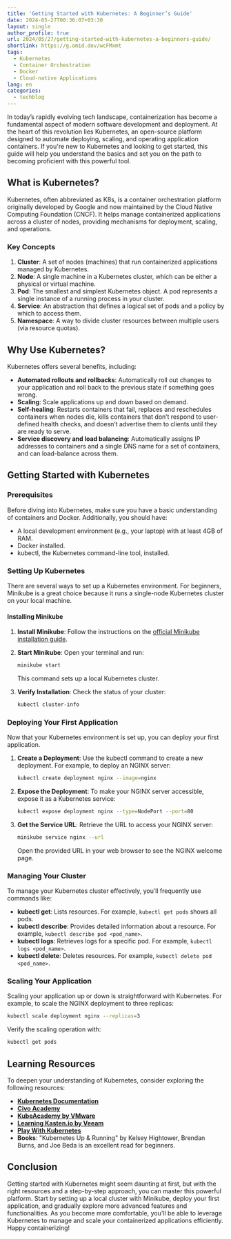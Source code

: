 ```yaml
---
title: 'Getting Started with Kubernetes: A Beginner’s Guide'
date: 2024-05-27T00:36:07+03:30
layout: single
author_profile: true
url: 2024/05/27/getting-started-with-kubernetes-a-beginners-guide/
shortlink: https://g.omid.dev/wcFMxmt
tags:
  - Kubernetes
  - Container Orchestration
  - Docker
  - Cloud-native Applications
lang: en
categories: 
  - techblog
---
```

In today’s rapidly evolving tech landscape, containerization has become a fundamental aspect of modern software development and deployment. At the heart of this revolution lies Kubernetes, an open-source platform designed to automate deploying, scaling, and operating application containers. If you're new to Kubernetes and looking to get started, this guide will help you understand the basics and set you on the path to becoming proficient with this powerful tool.

## What is Kubernetes?

Kubernetes, often abbreviated as K8s, is a container orchestration platform originally developed by Google and now maintained by the Cloud Native Computing Foundation (CNCF). It helps manage containerized applications across a cluster of nodes, providing mechanisms for deployment, scaling, and operations.

### Key Concepts

1. **Cluster**: A set of nodes (machines) that run containerized applications managed by Kubernetes.
2. **Node**: A single machine in a Kubernetes cluster, which can be either a physical or virtual machine.
3. **Pod**: The smallest and simplest Kubernetes object. A pod represents a single instance of a running process in your cluster.
4. **Service**: An abstraction that defines a logical set of pods and a policy by which to access them.
5. **Namespace**: A way to divide cluster resources between multiple users (via resource quotas).

## Why Use Kubernetes?

Kubernetes offers several benefits, including:

- **Automated rollouts and rollbacks**: Automatically roll out changes to your application and roll back to the previous state if something goes wrong.
- **Scaling**: Scale applications up and down based on demand.
- **Self-healing**: Restarts containers that fail, replaces and reschedules containers when nodes die, kills containers that don’t respond to user-defined health checks, and doesn’t advertise them to clients until they are ready to serve.
- **Service discovery and load balancing**: Automatically assigns IP addresses to containers and a single DNS name for a set of containers, and can load-balance across them.

## Getting Started with Kubernetes

### Prerequisites

Before diving into Kubernetes, make sure you have a basic understanding of containers and Docker. Additionally, you should have:

- A local development environment (e.g., your laptop) with at least 4GB of RAM.
- Docker installed.
- kubectl, the Kubernetes command-line tool, installed.

### Setting Up Kubernetes

There are several ways to set up a Kubernetes environment. For beginners, Minikube is a great choice because it runs a single-node Kubernetes cluster on your local machine.

#### Installing Minikube

1. **Install Minikube**: Follow the instructions on the [official Minikube installation guide](https://minikube.sigs.k8s.io/docs/start/).

2. **Start Minikube**: Open your terminal and run:

   ```sh
   minikube start
   ```

   This command sets up a local Kubernetes cluster.

3. **Verify Installation**: Check the status of your cluster:

   ```sh
   kubectl cluster-info
   ```

### Deploying Your First Application

Now that your Kubernetes environment is set up, you can deploy your first application.

1. **Create a Deployment**: Use the kubectl command to create a new deployment. For example, to deploy an NGINX server:

   ```sh
   kubectl create deployment nginx --image=nginx
   ```

2. **Expose the Deployment**: To make your NGINX server accessible, expose it as a Kubernetes service:

   ```sh
   kubectl expose deployment nginx --type=NodePort --port=80
   ```

3. **Get the Service URL**: Retrieve the URL to access your NGINX server:

   ```sh
   minikube service nginx --url
   ```

   Open the provided URL in your web browser to see the NGINX welcome page.

### Managing Your Cluster

To manage your Kubernetes cluster effectively, you’ll frequently use commands like:

- **kubectl get**: Lists resources. For example, `kubectl get pods` shows all pods.
- **kubectl describe**: Provides detailed information about a resource. For example, `kubectl describe pod <pod_name>`.
- **kubectl logs**: Retrieves logs for a specific pod. For example, `kubectl logs <pod_name>`.
- **kubectl delete**: Deletes resources. For example, `kubectl delete pod <pod_name>`.

### Scaling Your Application

Scaling your application up or down is straightforward with Kubernetes. For example, to scale the NGINX deployment to three replicas:

```sh
kubectl scale deployment nginx --replicas=3
```

Verify the scaling operation with:

```sh
kubectl get pods
```

## Learning Resources

To deepen your understanding of Kubernetes, consider exploring the following resources:

- **[Kubernetes Documentation](https://kubernetes.io/docs/)**
- **[Civo Academy](https://www.civo.com/academy)**
- **[KubeAcademy by VMware](https://kube.academy/)**
- **[Learning Kasten.io by Veeam](https://learning.kasten.io/)**
- **[Play With Kubernetes](https://labs.play-with-k8s.com/)**
- **Books**: "Kubernetes Up & Running" by Kelsey Hightower, Brendan Burns, and Joe Beda is an excellent read for beginners.

## Conclusion

Getting started with Kubernetes might seem daunting at first, but with the right resources and a step-by-step approach, you can master this powerful platform. Start by setting up a local cluster with Minikube, deploy your first application, and gradually explore more advanced features and functionalities. As you become more comfortable, you'll be able to leverage Kubernetes to manage and scale your containerized applications efficiently. Happy containerizing!
